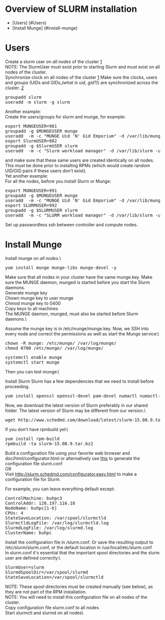 # Overview of SLURM installation

* [Users] (#Users)
* [Install Munge] (#install-munge)

# Users
Create a slurm user on *all nodes* of the cluster [1]\
NOTE: The SlurmUser must exist prior to starting Slurm and must exist on all nodes of the cluster.\
Synchronize clock on all nodes of the cluster [1]
Make sure the clocks, users and groups (UIDs and GIDs,_(what is uid, gid?)_) are synchronized across the cluster. [2]
<pre>groupadd slurm
useradd -m slurm -g slurm</pre>
Another example:\
Create the users/groups for slurm and munge, for example:
<pre>export MUNGEUSER=981
groupadd -g $MUNGEUSER munge
useradd  -m -c "MUNGE Uid 'N' Gid Emporium" -d /var/lib/munge -u $MUNGEUSER -g munge  -s /sbin/nologin munge
export SlurmUSER=982
groupadd -g $SlurmUSER slurm
useradd  -m -c "Slurm workload manager" -d /var/lib/slurm -u $SlurmUSER -g slurm  -s /bin/bash slurm</pre>
and make sure that these same users are created identically on all nodes. This must be done prior to installing RPMs (which would create random UID/GID pairs if these users don't exist).\
Yet another example:\
For all the nodes, before you install Slurm or Munge:
<pre>export MUNGEUSER=991
groupadd -g $MUNGEUSER munge
useradd  -m -c "MUNGE Uid 'N' Gid Emporium" -d /var/lib/munge -u $MUNGEUSER -g munge  -s /sbin/nologin munge
export SLURMUSER=992
groupadd -g $SLURMUSER slurm
useradd  -m -c "SLURM workload manager" -d /var/lib/slurm -u $SLURMUSER -g slurm  -s /bin/bash slurm</pre>
Set up passwordless ssh between controller and compute nodes.
# Install Munge
Install munge on *all nodes*.\
<pre>yum install munge munge-libs munge-devel -y</pre>
Make sure that all nodes in your cluster have the same munge.key. Make sure the MUNGE daemon, munged is started before you start the Slurm daemons.\
Generate munge key\
Chown munge key to user munge\
Chmod munge key to 0400\
Copy keys to all machines\
The MUNGE daemon, munged, must also be started before Slurm daemons.\

Assume the munge key is in /etc/munge/munge.key. Now, we SSH into every node and correct the permissions as well as start the Munge service:\

<pre>chown -R munge: /etc/munge/ /var/log/munge/
chmod 0700 /etc/munge/ /var/log/munge/</pre>
<pre>systemctl enable munge
systemctl start munge</pre>
Then you can test munge:\

Install Slurm
Slurm has a few dependencies that we need to install before proceeding.

<pre>yum install openssl openssl-devel pam-devel numactl numactl-devel hwloc hwloc-devel lua lua-devel readline-devel rrdtool-devel ncurses-devel man2html libibmad libibumad -y</pre>
Now, we download the latest version of Slurm preferably in our shared folder. The latest version of Slurm may be different from our version.\
<pre>wget http://www.schedmd.com/download/latest/slurm-15.08.9.tar.bz2</pre>
If you don’t have rpmbuild yet:\
<pre>yum install rpm-build
rpmbuild -ta slurm-15.08.9.tar.bz2</pre>

Build a configuration file using your favorite web browser and doc/html/configurator.html or alternatively use [this] to generate the configuration file slurm.conf\
OR\
Visit http://slurm.schedmd.com/configurator.easy.html to make a configuration file for Slurm.

For example, you can leave everything default except:

<pre>ControlMachine: buhpc3
ControlAddr: 128.197.116.18
NodeName: buhpc[1-6]
CPUs: 4
StateSaveLocation: /var/spool/slurmctld
SlurmctldLogFile: /var/log/slurmctld.log
SlurmdLogFile: /var/log/slurmd.log
ClusterName: buhpc</pre>

Install the configuration file in <sysconfdir>/slurm.conf. Or save the resulting output to /etc/slurm/slurm.conf, or the default location in /usr/local/etc/slurm.conf\
In slurm.conf it's essential that the important spool directories and the slurm user are defined correctly:\
<pre>SlurmUser=slurm
SlurmdSpoolDir=/var/spool/slurmd
StateSaveLocation=/var/spool/slurmctld</pre>
NOTE: These spool directories must be created manually (see below), as they are not part of the RPM installation.\
NOTE: You will need to install this configuration file on all nodes of the cluster.\
Copy configuration file slurm.conf to all nodes\
Start slurmctl and slurmd on all nodes\

[1]: http://eniac.cyi.ac.cy/display/UserDoc/Copy+of+Slurm+notes
[this]: https://slurm.schedmd.com/configurator.html
[2]: https://slurm.schedmd.com/quickstart_admin.html
